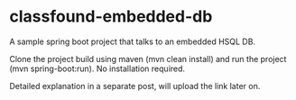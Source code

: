 # classfound-embedded-db
A sample spring boot project that talks to an embedded HSQL DB.

Clone the project build using maven (mvn clean install) and run the project (mvn spring-boot:run).
No installation required.

Detailed explanation in a separate post, will upload the link later on. 
